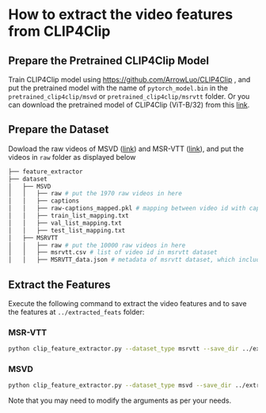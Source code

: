 # How to extract the video features from CLIP4Clip
## Prepare the Pretrained CLIP4Clip Model
Train CLIP4Clip model using https://github.com/ArrowLuo/CLIP4Clip , and put the pretrained model with the name of `pytorch_model.bin` in the `pretrained_clip4clip/msvd` or `pretrained_clip4clip/msrvtt` folder. Or you can download the pretrained model of CLIP4Clip (ViT-B/32) from this [link](https://drive.google.com/drive/folders/16BlJLtGMrGmIty56wAO4POh-1Uw_AJ8o?usp=sharing).

## Prepare the Dataset
Dowload the raw videos of MSVD ([link](https://www.cs.utexas.edu/users/ml/clamp/videoDescription/)) and MSR-VTT ([link](https://github.com/VisionLearningGroup/caption-guided-saliency/issues/6)), and put the videos in `raw` folder as displayed below
```bash
├── feature_extractor
├── dataset
│   ├── MSVD
│   │   ├── raw # put the 1970 raw videos in here
│   │   ├── captions 
│   │   ├── raw-captions_mapped.pkl # mapping between video id with captions
│   │   ├── train_list_mapping.txt
│   │   ├── val_list_mapping.txt
│   │   ├── test_list_mapping.txt
│   ├── MSRVTT
│   │   ├── raw # put the 10000 raw videos in here
│   │   ├── msrvtt.csv # list of video id in msrvtt dataset
│   │   ├── MSRVTT_data.json # metadata of msrvtt dataset, which includes video url, video id, and caption
```
## Extract the Features
Execute the following command to extract the video features and to save the features at `../extracted_feats` folder:
### MSR-VTT
```bash
python clip_feature_extractor.py --dataset_type msrvtt --save_dir ../extracted_feats --dataset_dir ../dataset
```
### MSVD
```bash
python clip_feature_extractor.py --dataset_type msvd --save_dir ../extracted_feats --dataset_dir ../dataset
```

Note that you may need to modify the arguments as per your needs.
